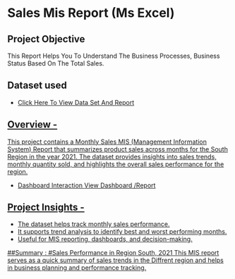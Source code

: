 # Sales Mis Report (Ms Excel)
## Project Objective
This Report Helps You To Understand The Business Processes, Business Status Based On The Total Sales.

## Dataset used
- <a href="https://github.com/JadhavDarshan010/Simple-Mis-Report/blob/main/excel%20mis%20File%20-%201.xlsx">Click Here To View Data Set And Report


## Overview -
This project contains a Monthly Sales MIS (Management Information System) Report that summarizes product sales across months for the South Region in the year 2021.
The dataset provides insights into sales trends, monthly quantity sold, and highlights the overall sales performance for the region.

- Dashboard Interaction <a href="https://github.com/JadhavDarshan010/Simple-Mis-Report/blob/main/Mis%20Report%20Photo.png">View Dashboard /Report 


## Project Insights - 
- The dataset helps track monthly sales performance.
- It supports trend analysis to identify best and worst performing months.
- Useful for MIS reporting, dashboards, and decision-making.



##Summary :
#Sales Performance in Region South, 2021 
This MIS report serves as a quick summary of sales trends in the Diffrent region and helps in business planning and performance tracking.


